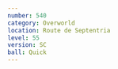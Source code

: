 ```yaml
---
number: 540
category: Overworld
location: Route de Septentria
level: 55
version: SC
ball: Quick
---
```

